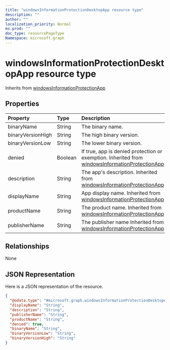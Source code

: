 ```yaml
---
title: "windowsInformationProtectionDesktopApp resource type"
description: ""
author: ""
localization_priority: Normal
ms.prod: ""
doc_type: resourcePageType
Namespace: microsoft.graph
---
```



# windowsInformationProtectionDesktopApp resource type




Inherits from [windowsInformationProtectionApp](../resources/windowsInformationProtectionApp.md)

## Properties
|Property|Type|Description|
|:---|:---|:---|
|binaryName|String|The binary name.|
|binaryVersionHigh|String|The high binary version.|
|binaryVersionLow|String|The lower binary version.|
|denied|Boolean|If true, app is denied protection or exemption. Inherited from [windowsInformationProtectionApp](../resources/windowsInformationProtectionApp.md)|
|description|String|The app's description. Inherited from [windowsInformationProtectionApp](../resources/windowsInformationProtectionApp.md)|
|displayName|String|App display name. Inherited from [windowsInformationProtectionApp](../resources/windowsInformationProtectionApp.md)|
|productName|String|The product name. Inherited from [windowsInformationProtectionApp](../resources/windowsInformationProtectionApp.md)|
|publisherName|String|The publisher name Inherited from [windowsInformationProtectionApp](../resources/windowsInformationProtectionApp.md)|

## Relationships
None

## JSON Representation
Here is a JSON representation of the resource.
<!-- {
  "blockType": "resource",
  "@odata.type": "microsoft.graph.windowsInformationProtectionDesktopApp"
}
-->
``` json
{
  "@odata.type": "#microsoft.graph.windowsInformationProtectionDesktopApp",
  "displayName": "String",
  "description": "String",
  "publisherName": "String",
  "productName": "String",
  "denied": true,
  "binaryName": "String",
  "binaryVersionLow": "String",
  "binaryVersionHigh": "String"
}
```

